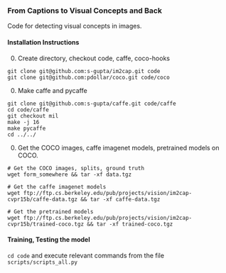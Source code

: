 ### From Captions to Visual Concepts and Back 
Code for detecting visual concepts in images.

#### Installation Instructions ####
0. Create directory, checkout code, caffe, coco-hooks

  ```shell
  git clone git@github.com:s-gupta/im2cap.git code
  git clone git@github.com:pdollar/coco.git code/coco
  ```

0. Make caffe and pycaffe 

  ```shell
  git clone git@github.com:s-gupta/caffe.git code/caffe 
  cd code/caffe 
  git checkout mil
  make -j 16
  make pycaffe
  cd ../../
  ```

0. Get the COCO images, caffe imagenet models, pretrained models on COCO.

  ``` shell
  # Get the COCO images, splits, ground truth
  wget form_somewhere && tar -xf data.tgz
  
  # Get the caffe imagenet models 
  wget ftp://ftp.cs.berkeley.edu/pub/projects/vision/im2cap-cvpr15b/caffe-data.tgz && tar -xf caffe-data.tgz
  
  # Get the pretrained models 
  wget ftp://ftp.cs.berkeley.edu/pub/projects/vision/im2cap-cvpr15b/trained-coco.tgz && tar -xf trained-coco.tgz 
  ```

#### Training, Testing the model ####
``cd code`` and execute relevant commands from the file ``scripts/scripts_all.py`` 
